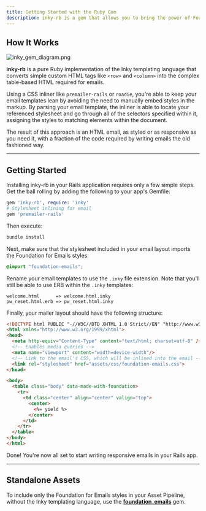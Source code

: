 ```yaml
---
title: Getting Started with the Ruby Gem
description: inky-rb is a gem that allows you to bring the power of Foundation for Emails into your Rails apps. It can be embedded into the Asset Pipeline, combining with a CSS inliner to let you generate awesomely responsive HTML emails that work across various clients.
---
```


## How It Works

![inky_gem_diagram.png](assets/img/inky_gem_diagram.png)

**inky-rb** is a pure Ruby implementation of the Inky templating language that converts simple custom HTML tags like `<row>` and `<column>` into the complex table-based HTML required for emails.

Using a CSS inliner like `premailer-rails` or `roadie`, you're able to keep your email templates lean by avoiding the need to manually embed styles in the markup. By parsing your email template, the inliner is able to locate your referenced stylesheet and go through all of the selectors specified within it, assigning the styles to matching elements within the document.

The result of this approach is an HTML email, as styled or as responsive as you need it, with a fraction of the code required by writing emails the old fashioned way.

---

## Getting Started

Installing inky-rb in your Rails application requires only a few simple steps. Get the ball rolling by adding the following to your app's Gemfile:

```ruby
gem 'inky-rb', require: 'inky'
# Stylesheet inlining for email
gem 'premailer-rails'
```

Then execute:

```bash
bundle install
```

Next, make sure that the stylesheet included in your email layout imports the Foundation for Emails styles:

```scss
@import "foundation-emails";
```

Rename your email templates to use the `.inky` file extension. Note that you'll still be able to use ERB within the `.inky` templates:

```
welcome.html      => welcome.html.inky
pw_reset.html.erb => pw_reset.html.inky
```

Finally, your mailer layout should have the following structure:

```html
<!DOCTYPE html PUBLIC "-//W3C//DTD XHTML 1.0 Strict//EN" "http://www.w3.org/TR/xhtml1/DTD/xhtml1-strict.dtd">
<html xmlns="http://www.w3.org/1999/xhtml">
<head>
  <meta http-equiv="Content-Type" content="text/html; charset=utf-8" />
  <!-- Enables media queries -->
  <meta name="viewport" content="width=device-width"/>
  <!-- Link to the email's CSS, which will be inlined into the email -->
  <link rel="stylesheet" href="assets/css/foundation-emails.css">
</head>

<body>
  <table class="body" data-made-with-foundation>
    <tr>
      <td class="center" align="center" valign="top">
        <center>
          <%= yield %>
        </center>
      </td>
    </tr>
  </table>
</body>
</html>
```

Done! You're now all set to start writing responsive emails in your Rails app.

---

## Standalone Assets

To include only the Foundation for Emails styles in your Asset Pipeline, without the Inky templating language, use the [**foundation_emails**](https://github.com/zurb/foundation-emails/#using-the-ruby-gem) gem.
